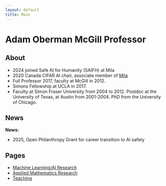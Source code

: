 ```yaml
---
layout: default
title: Main
---
```

# Adam Oberman McGill Professor

## About 
- 2024 joined Safe AI for Humanity (SAIFH) at Mila
- 2020 Canada CIFAR AI chair, associate member of [Mila](https://mila.quebec/en/mila/team/) 
- Full Professor 2017, faculty at McGill in 2012.
- Simons Fellowship at UCLA in 2017. 
- Faculty at Simon Fraser  University from 2004 to 2012. Postdoc at the University of Texas, at  Austin from 2001-2004.  PhD from  the University of Chicago.

## News 
**News:**
- 2025, Open Philanthropy Grant for career transition to AI safety


## Pages
- [Machine Learning/AI Research](research.md)
- [Applied Mathematics Research](research_math.md)
- [Teaching](teaching.md)
